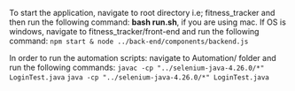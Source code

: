 To start the application, navigate to root directory i.e; fitness_tracker and then run the following command: **bash run.sh**, if you are using mac.
If OS is windows, navigate to fitness_tracker/front-end and run the following command: 
`npm start & node ../back-end/components/backend.js`

In order to run the automation scripts:
navigate to Automation/ folder and run the following commands:
`javac -cp "../selenium-java-4.26.0/*" LoginTest.java`
`java -cp "../selenium-java-4.26.0/*" LoginTest.java`
